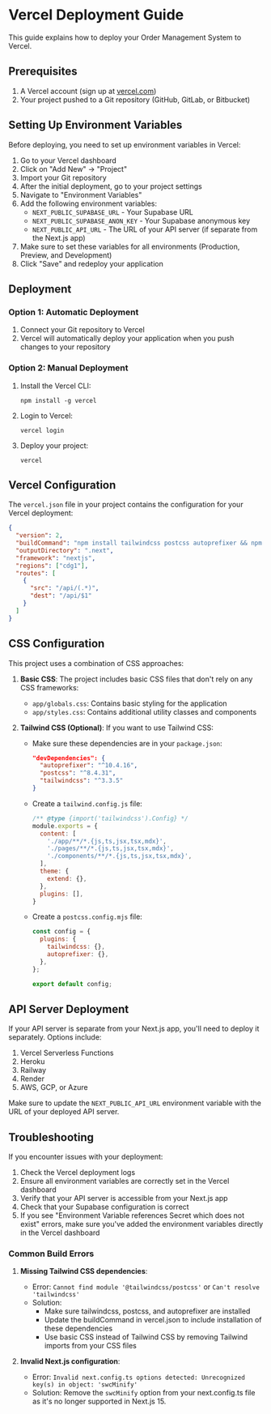 # Vercel Deployment Guide

This guide explains how to deploy your Order Management System to Vercel.

## Prerequisites

1. A Vercel account (sign up at [vercel.com](https://vercel.com))
2. Your project pushed to a Git repository (GitHub, GitLab, or Bitbucket)

## Setting Up Environment Variables

Before deploying, you need to set up environment variables in Vercel:

1. Go to your Vercel dashboard
2. Click on "Add New" → "Project"
3. Import your Git repository
4. After the initial deployment, go to your project settings
5. Navigate to "Environment Variables"
6. Add the following environment variables:
   - `NEXT_PUBLIC_SUPABASE_URL` - Your Supabase URL
   - `NEXT_PUBLIC_SUPABASE_ANON_KEY` - Your Supabase anonymous key
   - `NEXT_PUBLIC_API_URL` - The URL of your API server (if separate from the Next.js app)
7. Make sure to set these variables for all environments (Production, Preview, and Development)
8. Click "Save" and redeploy your application

## Deployment

### Option 1: Automatic Deployment

1. Connect your Git repository to Vercel
2. Vercel will automatically deploy your application when you push changes to your repository

### Option 2: Manual Deployment

1. Install the Vercel CLI:
   ```
   npm install -g vercel
   ```

2. Login to Vercel:
   ```
   vercel login
   ```

3. Deploy your project:
   ```
   vercel
   ```

## Vercel Configuration

The `vercel.json` file in your project contains the configuration for your Vercel deployment:

```json
{
  "version": 2,
  "buildCommand": "npm install tailwindcss postcss autoprefixer && npm run build:next",
  "outputDirectory": ".next",
  "framework": "nextjs",
  "regions": ["cdg1"],
  "routes": [
    {
      "src": "/api/(.*)",
      "dest": "/api/$1"
    }
  ]
}
```

## CSS Configuration

This project uses a combination of CSS approaches:

1. **Basic CSS**: The project includes basic CSS files that don't rely on any CSS frameworks:
   - `app/globals.css`: Contains basic styling for the application
   - `app/styles.css`: Contains additional utility classes and components

2. **Tailwind CSS (Optional)**: If you want to use Tailwind CSS:
   - Make sure these dependencies are in your `package.json`:
     ```json
     "devDependencies": {
       "autoprefixer": "^10.4.16",
       "postcss": "^8.4.31",
       "tailwindcss": "^3.3.5"
     }
     ```
   - Create a `tailwind.config.js` file:
     ```js
     /** @type {import('tailwindcss').Config} */
     module.exports = {
       content: [
         './app/**/*.{js,ts,jsx,tsx,mdx}',
         './pages/**/*.{js,ts,jsx,tsx,mdx}',
         './components/**/*.{js,ts,jsx,tsx,mdx}',
       ],
       theme: {
         extend: {},
       },
       plugins: [],
     }
     ```
   - Create a `postcss.config.mjs` file:
     ```js
     const config = {
       plugins: {
         tailwindcss: {},
         autoprefixer: {},
       },
     };
     
     export default config;
     ```

## API Server Deployment

If your API server is separate from your Next.js app, you'll need to deploy it separately. Options include:

1. Vercel Serverless Functions
2. Heroku
3. Railway
4. Render
5. AWS, GCP, or Azure

Make sure to update the `NEXT_PUBLIC_API_URL` environment variable with the URL of your deployed API server.

## Troubleshooting

If you encounter issues with your deployment:

1. Check the Vercel deployment logs
2. Ensure all environment variables are correctly set in the Vercel dashboard
3. Verify that your API server is accessible from your Next.js app
4. Check that your Supabase configuration is correct
5. If you see "Environment Variable references Secret which does not exist" errors, make sure you've added the environment variables directly in the Vercel dashboard

### Common Build Errors

1. **Missing Tailwind CSS dependencies**:
   - Error: `Cannot find module '@tailwindcss/postcss'` or `Can't resolve 'tailwindcss'`
   - Solution: 
     - Make sure tailwindcss, postcss, and autoprefixer are installed
     - Update the buildCommand in vercel.json to include installation of these dependencies
     - Use basic CSS instead of Tailwind CSS by removing Tailwind imports from your CSS files

2. **Invalid Next.js configuration**:
   - Error: `Invalid next.config.ts options detected: Unrecognized key(s) in object: 'swcMinify'`
   - Solution: Remove the `swcMinify` option from your next.config.ts file as it's no longer supported in Next.js 15. 
